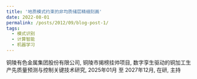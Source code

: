 ```yaml
---
title: '地质模式约束的非均质储层精细刻画'
date: 2022-08-01
permalink: /posts/2012/09/blog-post-1/
tags:
  - 模式识别
  - 计算智能
  - 机器学习
---
```


铜陵有色金属集团股份有限公司, 铜陵市揭榜挂帅项目, 数字孪生驱动的铜加工生产先质量预测与控制关键技术研究, 2025年01月 至 2027年12月, 在研, 主持
